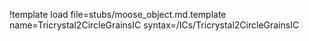 !template load file=stubs/moose_object.md.template name=Tricrystal2CircleGrainsIC syntax=/ICs/Tricrystal2CircleGrainsIC